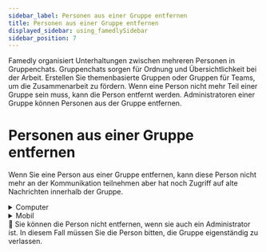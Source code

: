 ```yaml
---
sidebar_label: Personen aus einer Gruppe entfernen
title: Personen aus einer Gruppe entfernen
displayed_sidebar: using_famedlySidebar
sidebar_position: 7
---
```


Famedly organisiert Unterhaltungen zwischen mehreren Personen in Gruppenchats. Gruppenchats sorgen für Ordnung und Übersichtlichkeit bei der Arbeit. Erstellen Sie themenbasierte Gruppen oder Gruppen für Teams, um die Zusammenarbeit zu fördern. Wenn eine Person nicht mehr Teil einer Gruppe sein muss, kann die Person entfernt werden. Administratoren einer Gruppe können Personen aus der Gruppe entfernen.

# Personen aus einer Gruppe entfernen

Wenn Sie eine Person aus einer Gruppe entfernen, kann diese Person nicht mehr an der Kommunikation teilnehmen aber hat noch Zugriff auf alte Nachrichten innerhalb der Gruppe.

<details>
<summary>Computer</summary>

1. Klicken Sie auf ℹ in der rechten oberen Ecke des Bildschirms einer Gruppe, um die Gruppendetails zu öffnen.
2. Klicken Sie auf **Mitglieder**.
3. Klicken Sie auf **Benutzer entfernen**.

</details>

<details>
<summary>Mobil</summary>

1. Tippen Sie auf die Kopfzeile einer Gruppe, um die Gruppendetails zu öffnen.
2. Tippen Sie auf **Teilnehmer**.
3. **Tippe und halte** auf die Person, die Sie entfernen möchtest.
4. Tippen Sie auf **"Name der Person" entfernen**.

</details>

<aside>
🚧 Sie können die Person nicht entfernen, wenn sie auch ein Administrator ist. In diesem Fall müssen Sie die Person bitten, die Gruppe eigenständig zu verlassen.

</aside>